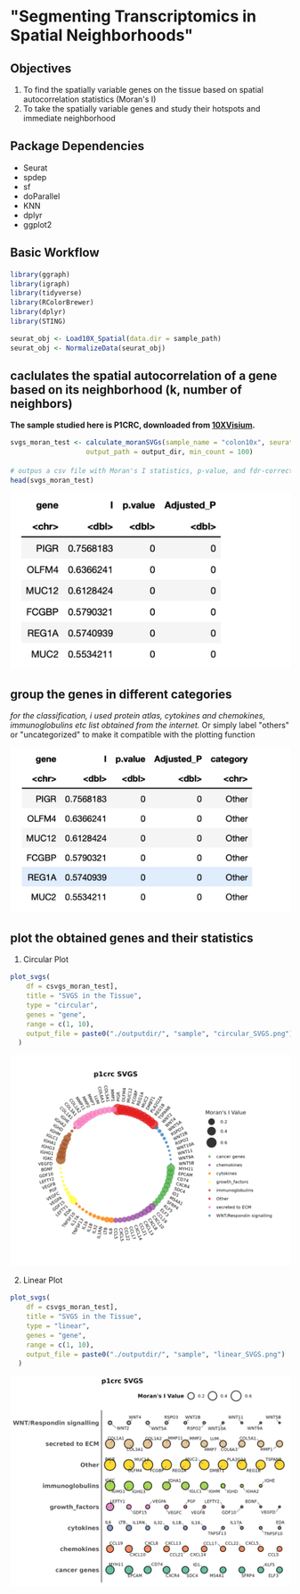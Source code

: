 # "Segmenting Transcriptomics in Spatial Neighborhoods"

## Objectives
1. To find the spatially variable genes on the tissue based on spatial autocorrelation statistics (Moran's I)
2. To take the spatially variable genes and study their hotspots and immediate neighborhood

## Package Dependencies
- Seurat
- spdep
- sf
- doParallel
- KNN
- dplyr
- ggplot2

## Basic Workflow

```r
library(ggraph)
library(igraph)
library(tidyverse)
library(RColorBrewer)
library(dplyr)
library(STING)
```

```r
seurat_obj <- Load10X_Spatial(data.dir = sample_path)
seurat_obj <- NormalizeData(seurat_obj)
```

## caclulates the spatial autocorrelation of a gene based on its neighborhood (k, number of neighbors)

**The sample studied here is P1CRC, downloaded from [10XVisium](https://www.10xgenomics.com/products/visium-hd-spatial-gene-expression/dataset-human-crc).**

```r
svgs_moran_test <- calculate_moranSVGs(sample_name = "colon10x", seurat_obj=seurat_obj, layer = "data", k = 20,
                   output_path = output_dir, min_count = 100)
                   
# outpus a csv file with Moran's I statistics, p-value, and fdr-corrected p-value for each gene present in > min_count #cells.
head(svgs_moran_test)
```
![SVG_calculated](images/calculate_SVG_output.png)

## group the genes in different categories 
*for the classification, i used protein atlas, cytokines and chemokines, immunoglobulins etc list obtained from the internet.*
Or simply label "others" or "uncategorized" to make it compatible with the plotting function

![Categories Added](images/add_gene_category.png)


## plot the obtained genes and their statistics

1. Circular Plot

```r
plot_svgs(
    df = csvgs_moran_test], 
    title = "SVGS in the Tissue", 
    type = "circular", 
    genes = "gene", 
    range = c(1, 10), 
    output_file = paste0("./outputdir/", "sample", "circular_SVGS.png")
  )
```

![Cicular Plot](images/p1crccircular_SVGS.png)

2. Linear Plot

```r
plot_svgs(
    df = csvgs_moran_test], 
    title = "SVGS in the Tissue", 
    type = "linear", 
    genes = "gene", 
    range = c(1, 10), 
    output_file = paste0("./outputdir/", "sample", "linear_SVGS.png")
  )

```

![Cicular Plot](images/p1crclinear_SVGS.png)

